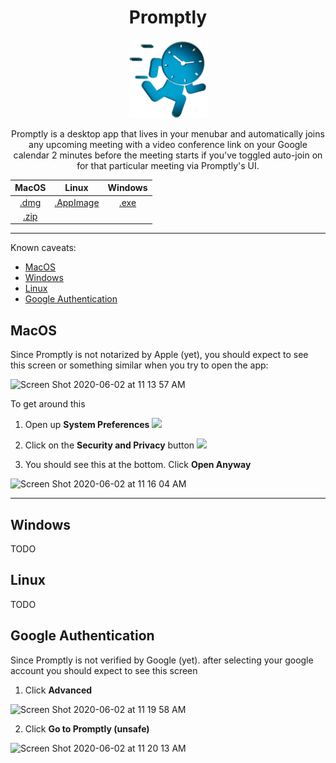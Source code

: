 <h1 align="center"> Promptly </h1>

<p align="center">
<img  width="125"   src="https://raw.githubusercontent.com/saudapop/promptly/master/public/icon.png">
</p>

<p align="center">
Promptly is a desktop app that lives in your menubar and automatically joins any upcoming meeting with a video conference link on your Google calendar 2 minutes before the meeting starts if you've toggled auto-join on for that particular meeting via Promptly's UI.
</p>



<div align="center">

|                                            MacOS                                             |                                               Linux                                                |                                            Windows                                             |
| :------------------------------------------------------------------------------------------: | :------------------------------------------------------------------------------------------------: | :--------------------------------------------------------------------------------------------: |
|   [.dmg](https://github.com/saudapop/promptly/releases/download/v0.1.0/promptly-0.1.0.dmg)   | [.AppImage](https://github.com/saudapop/promptly/releases/download/v0.1.0/Promptly-0.1.0.AppImage) | [.exe](https://github.com/saudapop/promptly/releases/download/v0.1.0/promptly.Setup.0.1.0.exe) |
| [.zip](https://github.com/saudapop/promptly/releases/download/v0.1.0/promptly-0.1.0-mac.zip) |                                                                                                    |
</div>

***
Known caveats:
- [MacOS](#macos)
- [Windows](#windows)
- [Linux](#linux)
- [Google Authentication](#google-authentication)

## MacOS

Since Promptly is not notarized by Apple (yet), you should expect to see this screen or something similar when you try to open the app:

<img width="427" alt="Screen Shot 2020-06-02 at 11 13 57 AM" src="https://user-images.githubusercontent.com/45129081/83544237-97c7ee00-a4cb-11ea-8640-1ae086d81347.png">

To get around this 
 1. Open up **System Preferences** <img width="25" src="https://user-images.githubusercontent.com/45129081/83544875-90edab00-a4cc-11ea-882d-fef6cd5a9006.png">



 2. Click on the **Security and Privacy** button <img width="25" src="https://user-images.githubusercontent.com/45129081/83544974-b2e72d80-a4cc-11ea-94ec-9a752f2ab234.png">

 3. You should see this at the bottom. Click **Open Anyway**

<img width="427" alt="Screen Shot 2020-06-02 at 11 16 04 AM" src="https://user-images.githubusercontent.com/45129081/83544633-36ece580-a4cc-11ea-8cbc-30c194fc8d07.png">

***

## Windows
TODO

## Linux
TODO

## Google Authentication 

Since Promptly is not verified by Google (yet). after selecting your google account you should expect to see this screen 

1. Click **Advanced**

<img width="427" alt="Screen Shot 2020-06-02 at 11 19 58 AM" src="https://user-images.githubusercontent.com/45129081/83545829-c5159b80-a4cd-11ea-82a5-e68b53dff887.png">


2. Click **Go to Promptly (unsafe)**
<img width="427" alt="Screen Shot 2020-06-02 at 11 20 13 AM" src="https://user-images.githubusercontent.com/45129081/83545952-f5f5d080-a4cd-11ea-90b6-81bf655c6862.png">